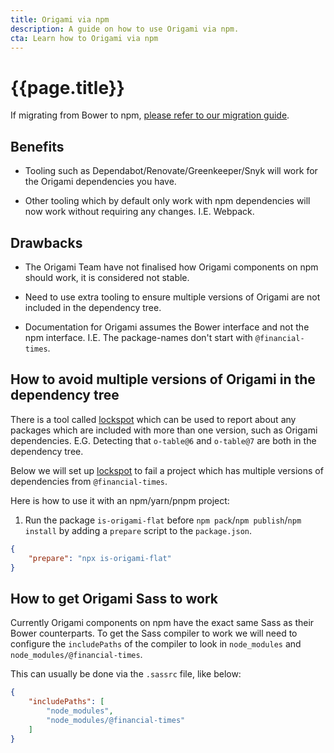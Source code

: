 ```yaml
---
title: Origami via npm
description: A guide on how to use Origami via npm.
cta: Learn how to Origami via npm
---
```


# {{page.title}}


If migrating from Bower to npm, [please refer to our migration guide](https://origami.ft.com/docs/tutorials/bower-to-npm/).

## Benefits

- Tooling such as Dependabot/Renovate/Greenkeeper/Snyk will work for the Origami dependencies you have.

- Other tooling which by default only work with npm dependencies will now work without requiring any changes. I.E. Webpack.

## Drawbacks

- The Origami Team have not finalised how Origami components on npm should work, it is considered not stable.

- Need to use extra tooling to ensure multiple versions of Origami are not included in the dependency tree.

- Documentation for Origami assumes the Bower interface and not the npm interface. I.E. The package-names don't start with `@financial-times`.


## How to avoid multiple versions of Origami in the dependency tree

There is a tool called [lockspot](https://www.npmjs.com/package/lockspot) which can be used to report about any packages which are included with more than one version, such as Origami dependencies. E.G. Detecting that `o-table@6` and `o-table@7` are both in the dependency tree.

Below we will set up [lockspot](https://www.npmjs.com/package/lockspot) to fail a project which has multiple versions of dependencies from `@financial-times`.

Here is how to use it with an npm/yarn/pnpm project:


1. Run the package `is-origami-flat` before `npm pack`/`npm publish`/`npm install` by adding a `prepare` script to the `package.json`.

``` json
{
    "prepare": "npx is-origami-flat"
}
```


## How to get Origami Sass to work

Currently Origami components on npm have the exact same Sass as their Bower counterparts. To get the Sass compiler to work we will need to configure the `includePaths` of the compiler to look in `node_modules` and `node_modules/@financial-times`.

This can usually be done via the `.sassrc` file, like below:
```json
{
	"includePaths": [
        "node_modules",
        "node_modules/@financial-times"
    ]
}
```
